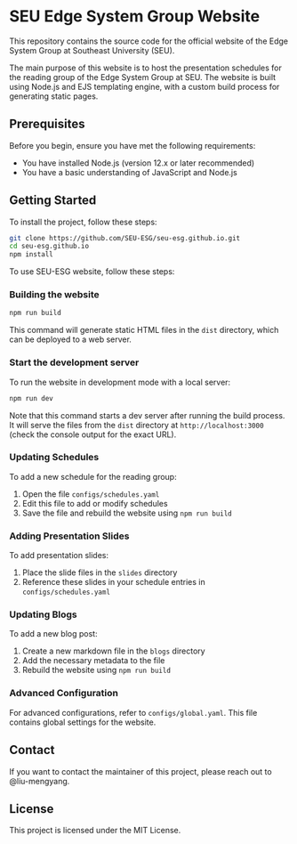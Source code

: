 # SEU Edge System Group Website

This repository contains the source code for the official website of the Edge System Group at Southeast University (SEU).

The main purpose of this website is to host the presentation schedules for the reading group of the Edge System Group at SEU. The website is built using Node.js and EJS templating engine, with a custom build process for generating static pages.

## Prerequisites

Before you begin, ensure you have met the following requirements:

- You have installed Node.js (version 12.x or later recommended)
- You have a basic understanding of JavaScript and Node.js

## Getting Started

To install the project, follow these steps:

```bash
git clone https://github.com/SEU-ESG/seu-esg.github.io.git
cd seu-esg.github.io
npm install
```

To use SEU-ESG website, follow these steps:

### Building the website

```bash
npm run build
```

This command will generate static HTML files in the `dist` directory, which can be deployed to a web server.

### Start the development server

To run the website in development mode with a local server:

```bash
npm run dev
```

Note that this command starts a dev server after running the build process. It will serve the files from the `dist` directory at `http://localhost:3000` (check the console output for the exact URL).

### Updating Schedules

To add a new schedule for the reading group:

1. Open the file `configs/schedules.yaml`
2. Edit this file to add or modify schedules
3. Save the file and rebuild the website using `npm run build`

### Adding Presentation Slides

To add presentation slides:

1. Place the slide files in the `slides` directory
2. Reference these slides in your schedule entries in `configs/schedules.yaml`

### Updating Blogs

To add a new blog post:

1. Create a new markdown file in the `blogs` directory
2. Add the necessary metadata to the file
3. Rebuild the website using `npm run build`

### Advanced Configuration

For advanced configurations, refer to `configs/global.yaml`. This file contains global settings for the website.

## Contact

If you want to contact the maintainer of this project, please reach out to @liu-mengyang.

## License

This project is licensed under the MIT License.